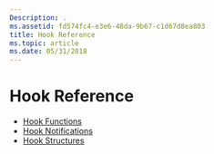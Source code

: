 ```yaml
---
Description: .
ms.assetid: fd574fc4-e3e6-48da-9b67-c1d67d8ea803
title: Hook Reference
ms.topic: article
ms.date: 05/31/2018
---
```


# Hook Reference

-   [Hook Functions](hook-functions.md)
-   [Hook Notifications](hook-notifications.md)
-   [Hook Structures](hook-structures.md)

 

 



